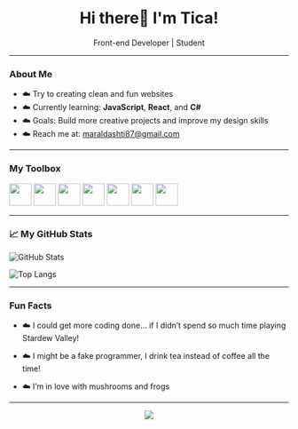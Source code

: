 <h1 align="center">Hi there🍥 I'm Tica!</h1>

<p align="center">
   Front-end Developer |  Student  
</p>

---

###  About Me

- ☁️ Try to creating clean and fun websites
- ☁️ Currently learning: **JavaScript**, **React**, and **C#**
- ☁️ Goals: Build more creative projects and improve my design skills
- ☁️ Reach me at: [maraldashti87@gmail.com ](mailto:maraldashti87@gmail.com)

---

###  My Toolbox

<p align="left">
  <!-- Frontend -->
  <img src="https://cdn.jsdelivr.net/gh/devicons/devicon/icons/html5/html5-original.svg" width="40" />
  <img src="https://cdn.jsdelivr.net/gh/devicons/devicon/icons/css3/css3-original.svg" width="40" />
  <img src="https://cdn.jsdelivr.net/gh/devicons/devicon/icons/javascript/javascript-original.svg" width="40" />
  <img src="https://cdn.jsdelivr.net/gh/devicons/devicon/icons/react/react-original.svg" width="40" />
  
  <!-- Programming Languages -->
  <img src="https://cdn.jsdelivr.net/gh/devicons/devicon/icons/python/python-original.svg" width="40" />
  <img src="https://cdn.jsdelivr.net/gh/devicons/devicon/icons/csharp/csharp-original.svg" width="40" />
  <img src="https://cdn.jsdelivr.net/gh/devicons/devicon/icons/cplusplus/cplusplus-original.svg" width="40" />
</p>

---

### 📈 My GitHub Stats

![GitHub Stats](https://github-readme-stats.vercel.app/api?username=Tica-ty&show_icons=true&theme=graywhite&hide_border=true&hide_rank=true&hide=prs,issues)

![Top Langs](https://github-readme-stats.vercel.app/api/top-langs/?username=Tica-ty&layout=compact&theme=graywhite&hide_border=true)

---

###  Fun Facts

- ☁️ I could get more coding done... if I didn’t spend so much time playing Stardew Valley!

- ☁️ I might be a fake programmer, I drink tea instead of coffee all the time!

- ☁️ I’m in love with mushrooms and frogs



---

<p align="center">
  <img src="https://readme-typing-svg.herokuapp.com?font=Fira+Code&pause=1000&color=F1EFEC&width=435&lines=Thanks+for+visiting+my+profile!+🍥" />
</p>
